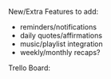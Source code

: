 New/Extra Features to add:

- reminders/notifications
- daily quotes/affirmations
- music/playlist integration
- weekly/monthly recaps?


Trello Board:
